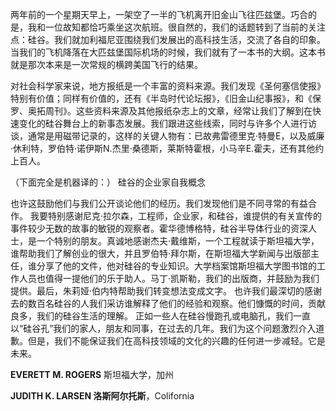 两年前的一个星期天早上，一架空了一半的飞机离开旧金山飞往匹兹堡。巧合的是，我和一位故知都恰巧乘坐这次航班。很自然的，我们的话题转到了当前的关注点：硅谷。我们就加利福尼亚围绕我们发展出的高科技生活，交流了各自的印象。当我们的飞机降落在大匹兹堡国际机场的时候，我们就有了一本书的大纲。这本书就是那次本来是一次常规的横跨美国飞行的结果。

对社会科学家来说，地方报纸是一个丰富的资料来源。我们发现《圣何塞信使报》特别有价值；同样有价值的，还有《半岛时代论坛报》，《旧金山纪事报》，和《保罗、奥拓周刊》。这些资料来源及其他报纸杂志上的文章，经常让我们了解到在快速变化的硅谷舞台上的新事态发展。我们跟进这些线索，同时与许多个人进行访谈，通常是用磁​​带记录的，这样的关键人物有：已故弗雷德里克·特曼E，以及威廉·休利特，罗伯特·诺伊斯N.杰里·桑德斯，莱斯特霍根，小马辛E.霍夫，还有其他约上百人。

（下面完全是机器译的：）
硅谷的企业家自我概念

也许这鼓励他们与我们公开谈论他们的经历。我们发现他们是不同寻常的有益合作。
我要特别感谢尼克·拉尔森，工程师，企业家，和硅谷，谁提供的有关宣传的事件较少无数的故事的敏锐的观察者。霍华德博格特，硅谷半导体行业的资深人士，是一个特别的朋友。真诚地感谢杰夫·戴维斯，一个工程就读于斯坦福大学，谁帮助我们了解创业的很大，并且罗伯特·拜尔斯，在斯坦福大学新闻与出版部主任，谁分享了他的文件，他对硅谷的专业知识。大学档案馆斯坦福大学图书馆的工作人员也值得一提他们的乐于助人。马丁·凯斯勒，我们的出版商，并鼓励为我们提供。最后，朱莉娅·伯内特帮助我们转变想法变成文字。
也许我们最深切的感谢去的数百名硅谷的人我们采访谁解释了他们的经验和观察。他们慷慨的时间，贡献良多，我们的硅谷生活的理解。
正如一些人在硅谷慢跑孔或电脑孔，我们一直以“硅谷孔”我们的家人，朋友和同事，在过去的几年。我们为这个问题激烈介入道歉。但是，我们不能保证我们在高科技领域的文化的兴趣的任何进一步减轻。它是未来。




**EVERETT M. ROGERS**  斯坦福大学，加州


**JUDITH K. LARSEN  洛斯阿尔托斯**，Colifornia

